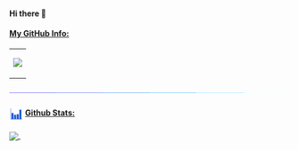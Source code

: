 #### Hi there 👋

<!--



Here are some ideas to get you started:
- 🔭 I’m currently working on (TBD)
- 🌱 I’m currently learning (TBD)
- 👯 I’m looking to collaborate on (TBD)
- 🤔 I’m looking for help with (TBD)
- 💬 Ask me about (TBD)
- 📫 How to reach me: (TBD)
- 😄 Pronouns: (TBD)
- ⚡ Fun fact: (TBD)
-->

#### <ins> My GitHub Info:</ins>


<table>
  <tr>
    <td>
      <p align = "center">
        <a href = "https://github.com/imahjoub">
          <img src = "http://github-profile-summary-cards.vercel.app/api/cards/profile-details?username=imahjoub&theme=radical"/>
        </a>
      </p>
    </td>
  </tr>
</table>

<img src="images/line.gif">

#### <img align = center src="images/stats.gif" width="25px" height="25px"> <ins>Github Stats:</ins>

<p align = "left">
  <a href = "https://github.com/imahjoub">
    <img align = center src = "https://cybernethacker14-github-readme-stats.vercel.app/api?username=imahjoub&show_icons=true&include_all_commit=true&count_private=true&theme=radical&hide_border=true"/>
    </a>&nbsp;&nbsp;&nbsp;&nbsp;&nbsp;&nbsp;&nbsp;&nbsp;
</p>
